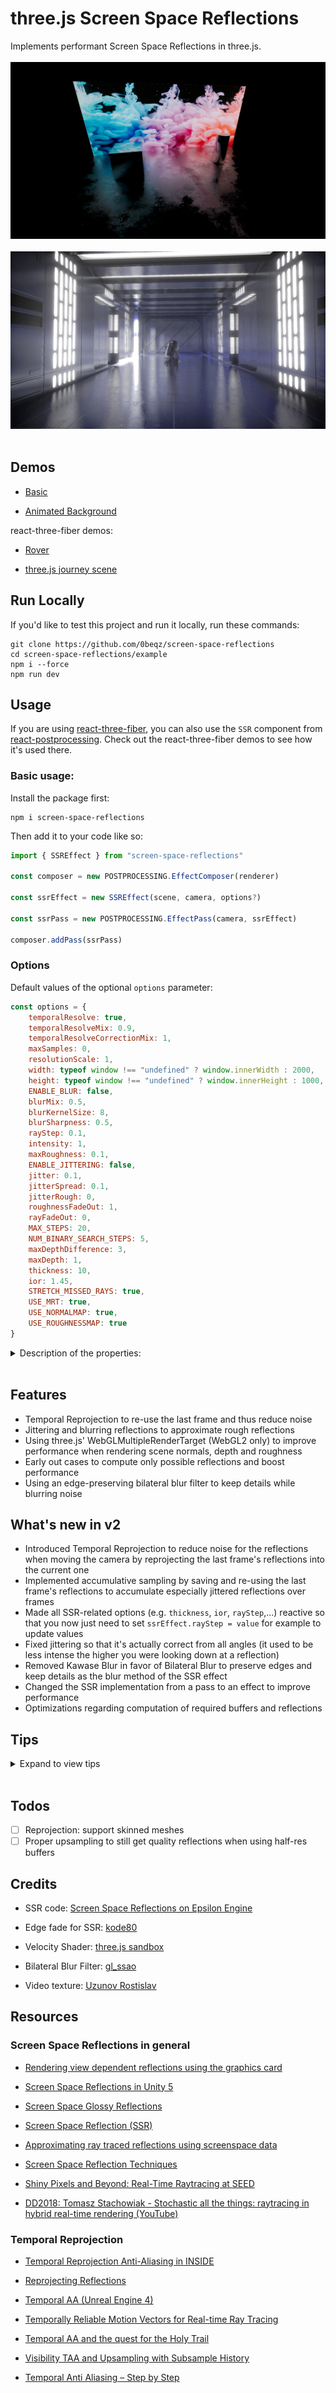 # three.js Screen Space Reflections

Implements performant Screen Space Reflections in three.js.
<br></br>
[<img src="https://raw.githubusercontent.com/0beqz/screen-space-reflections/screenshots/1.png">](https://screen-space-reflections.vercel.app)
<br></br>
<img src="https://raw.githubusercontent.com/0beqz/screen-space-reflections/screenshots//2.png">
<br></br>

## Demos

- [Basic](https://screen-space-reflections.vercel.app/)

- [Animated Background](https://screen-space-reflections.vercel.app/?dancer=true)

react-three-fiber demos:

- [Rover](https://codesandbox.io/s/ssr-rover-leixne?file=/src/Sophia-v1.js)

- [three.js journey scene](https://codesandbox.io/s/ssr-threejs-journey-84he6c)

## Run Locally

If you'd like to test this project and run it locally, run these commands:

```
git clone https://github.com/0beqz/screen-space-reflections
cd screen-space-reflections/example
npm i --force
npm run dev
```

## Usage

If you are using [react-three-fiber](https://github.com/pmndrs/react-three-fiber), you can also use the `SSR` component from [react-postprocessing](https://github.com/pmndrs/react-postprocessing). Check out the react-three-fiber demos to see how it's used there.
<br>

### Basic usage:

Install the package first:

```
npm i screen-space-reflections
```

Then add it to your code like so:

```javascript
import { SSREffect } from "screen-space-reflections"

const composer = new POSTPROCESSING.EffectComposer(renderer)

const ssrEffect = new SSREffect(scene, camera, options?)

const ssrPass = new POSTPROCESSING.EffectPass(camera, ssrEffect)

composer.addPass(ssrPass)
```

### Options

Default values of the optional `options` parameter:

```javascript
const options = {
	temporalResolve: true,
	temporalResolveMix: 0.9,
	temporalResolveCorrectionMix: 1,
	maxSamples: 0,
	resolutionScale: 1,
	width: typeof window !== "undefined" ? window.innerWidth : 2000,
	height: typeof window !== "undefined" ? window.innerHeight : 1000,
	ENABLE_BLUR: false,
	blurMix: 0.5,
	blurKernelSize: 8,
	blurSharpness: 0.5,
	rayStep: 0.1,
	intensity: 1,
	maxRoughness: 0.1,
	ENABLE_JITTERING: false,
	jitter: 0.1,
	jitterSpread: 0.1,
	jitterRough: 0,
	roughnessFadeOut: 1,
	rayFadeOut: 0,
	MAX_STEPS: 20,
	NUM_BINARY_SEARCH_STEPS: 5,
	maxDepthDifference: 3,
	maxDepth: 1,
	thickness: 10,
	ior: 1.45,
	STRETCH_MISSED_RAYS: true,
	USE_MRT: true,
	USE_NORMALMAP: true,
	USE_ROUGHNESSMAP: true
}
```

<details>
  <summary>Description of the properties:</summary>

- `width`: width of the SSREffect

- `height`: height of the SSREffect

- `temporalResolve`: whether you want to use Temporal Resolving to re-use reflections from the last frames; this will reduce noise tremendously but may result in "smearing"

- `temporalResolveMix`: a value between 0 and 1 to set how much the last frame's reflections should be blended in; higher values will result in less noisy reflections when moving the camera but a more smeary look

- `temporalResolveCorrectionMix`: a value between 0 and 1 to set how much the reprojected reflection should be corrected; higher values will reduce smearing but will result in less flickering at reflection edges

- `maxSamples`: the maximum number of samples for reflections; settings it to 0 means unlimited samples; setting it to a value like 6 can help make camera movements less disruptive when calculating reflections

- `ENABLE_BLUR`: whether to blur the reflections and blend these blurred reflections with the raw ones depending on the blurMix value

- `blurMix`: how much the blurred reflections should be mixed with the raw reflections

- `blurSharpness`: the sharpness of the Bilateral Filter used to blur reflections

- `blurKernelSize`: the kernel size of the Bilateral Blur Filter; higher kernel sizes will result in blurrier reflections with more artifacts

- `rayStep`: how much the reflection ray should travel in each of its iteration; higher values will give deeper reflections but with more artifacts

- `intensity`: the intensity of the reflections

- `maxRoughness`: the maximum roughness a texel can have to have reflections calculated for it

- `ENABLE_JITTERING`: whether jittering is enabled; jittering will randomly jitter the reflections resulting in a more noisy but overall more realistic look, enabling jittering can be expensive depending on the view angle

- `jitter`: how intense jittering should be

- `jitterSpread`: how much the jittered rays should be spread; higher values will give a rougher look regarding the reflections but are more expensive to compute with

- `jitterRough`: how intense jittering should be in relation to a material's roughness

- `MAX_STEPS`: the number of steps a reflection ray can maximally do to find an object it intersected (and thus reflects)

- `NUM_BINARY_SEARCH_STEPS`: once we had our ray intersect something, we need to find the exact point in space it intersected and thus it reflects; this can be done through binary search with the given number of maximum steps

- `maxDepthDifference`: the maximum depth difference between a ray and the particular depth at its screen position after refining with binary search; lower values will result in better performance

- `maxDepth`: the maximum depth for which reflections will be calculated

- `thickness`: the maximum depth difference between a ray and the particular depth at its screen position before refining with binary search; lower values will result in better performance

- `ior`: Index of Refraction, used for calculating fresnel; reflections tend to be more intense the steeper the angle between them and the viewer is, the ior parameter set how much the intensity varies

- `STRETCH_MISSED_RAYS`: if there should still be reflections for rays for which a reflecting point couldn't be found; enabling this will result in stretched looking reflections which can look good or bad depending on the angle

- `USE_MRT`: WebGL2 only - whether to use multiple render targets when rendering the G-buffers (normals, depth and roughness); using them can improve performance as they will render all information to multiple buffers for each fragment in one run; this setting can't be changed during run-time

- `USE_ROUGHNESSMAP`: if roughness maps should be taken account of when calculating reflections

- `USE_NORMALMAP`: if normal maps should be taken account of when calculating reflections

</details>

<br>

## Features

- Temporal Reprojection to re-use the last frame and thus reduce noise
- Jittering and blurring reflections to approximate rough reflections
- Using three.js' WebGLMultipleRenderTarget (WebGL2 only) to improve performance when rendering scene normals, depth and roughness
- Early out cases to compute only possible reflections and boost performance
- Using an edge-preserving bilateral blur filter to keep details while blurring noise

## What's new in v2

- Introduced Temporal Reprojection to reduce noise for the reflections when moving the camera by reprojecting the last frame's reflections into the current one
- Implemented accumulative sampling by saving and re-using the last frame's reflections to accumulate especially jittered reflections over frames
- Made all SSR-related options (e.g. `thickness`, `ior`, `rayStep`,...) reactive so that you now just need to set `ssrEffect.rayStep = value` for example to update values
- Fixed jittering so that it's actually correct from all angles (it used to be less intense the higher you were looking down at a reflection)
- Removed Kawase Blur in favor of Bilateral Blur to preserve edges and keep details as the blur method of the SSR effect
- Changed the SSR implementation from a pass to an effect to improve performance
- Optimizations regarding computation of required buffers and reflections

## Tips

<details>
  <summary>Expand to view tips</summary>

### Getting the right look

SSR usually needs a lot of tweaking before it looks alright in a scene, so using a GUI where you can easily modify all values is highly recommended.
The demo uses [tweakpane](https://cocopon.github.io/tweakpane/) as the GUI. If you want to use it, check out how it's initalized and used in the demo: https://github.com/0beqz/screen-space-reflections/blob/main/example/main.js.
<br>

### Getting rid of artifacts

If you are getting artifacts, for example:
<br>
<img src="https://raw.githubusercontent.com/0beqz/screen-space-reflections/screenshots//artifacts.png" width="50%">

Then try the following:

- increase `thickness`
- increase `maxDepthDifference`
- increase `maxDepth` or set it directly to 1
- decrease `rayStep` and increase `MAX_STEPS` if reflections are cutting off now
- increase `NUM_BINARY_SEARCH_STEPS`

Keep in mind that increasing these values will have an impact on performance.
<br>

### Hiding missing reflections

Since SSR only works with screen-space information, there'll be artifacts when there's no scene information for a reflection ray.
This usually happens when another objects occludes a reflecting object behind it.
<br>
To make missing reflections less apparent, use an env-map that can then be used as a fallback when there is no reflection.
Ideally use a box-projected env-map.

Here are two implementations for three.js and react-three-fiber:

- [Gist to include box-projected env-maps in three.js](https://gist.github.com/0beqz/8d51b4ae16d68021a09fb504af708fca)
- [useBoxProjectedEnv in react-three-fiber](https://github.com/pmndrs/drei#useboxprojectedenv)
  <br>

### Getting updated reflections for animated materials

By default, the SSR effect won't really update reflections if the camera is not moving and no mesh in the view is moving.
However, it will check if a mesh's material's map is a `VideoTexture` and will keep its reflections updated each frame.
If your material is not using a `VideoTexture` but is still animated (e.g. it's a custom animated shader material), then you can get updated reflections for it by setting
`mesh.material.userData.needsUpatedReflections = true`. This will make the SSR effect recalculate its reflections each frame.

### Server Side Rendering and `window` being undefined

If you are using Server Side Rendering and don't have access to the `window` object then the SSR effect won't be able to set the correct width and height for its passes.
So once you have access to the `window` object, set the correct width and height of the SSR effect using:

```javascript
ssrEffect.setSize(window.innerWidth, window.innerHeight)
```

  </details>
  <br>

## Todos

- [ ] Reprojection: support skinned meshes
- [ ] Proper upsampling to still get quality reflections when using half-res buffers

## Credits

- SSR code: [Screen Space Reflections on Epsilon Engine](https://imanolfotia.com/blog/1)

- Edge fade for SSR: [kode80](http://kode80.com/blog/)

- Velocity Shader: [three.js sandbox](https://github.com/gkjohnson/threejs-sandbox)

- Bilateral Blur Filter: [gl_ssao](https://github.com/nvpro-samples/gl_ssao/blob/master/bilateralblur.frag.glsl)

- Video texture: [Uzunov Rostislav](https://www.pexels.com/@rostislav/)

## Resources

### Screen Space Reflections in general

- [Rendering view dependent reflections using the graphics card](https://kola.opus.hbz-nrw.de/opus45-kola/frontdoor/deliver/index/docId/908/file/BA_GuidoSchmidt.pdf)

- [Screen Space Reflections in Unity 5](http://www.kode80.com/blog/2015/03/11/screen-space-reflections-in-unity-5/)

- [Screen Space Glossy Reflections](http://roar11.com/2015/07/screen-space-glossy-reflections/)

- [Screen Space Reflection (SSR)](https://lettier.github.io/3d-game-shaders-for-beginners/screen-space-reflection.html)

- [Approximating ray traced reflections using screenspace data](https://publications.lib.chalmers.se/records/fulltext/193772/193772.pdf)

- [Screen Space Reflection Techniques](https://ourspace.uregina.ca/bitstream/handle/10294/9245/Beug_Anthony_MSC_CS_Spring2020.pdf)

- [Shiny Pixels and Beyond: Real-Time Raytracing at SEED](https://media.contentapi.ea.com/content/dam/ea/seed/presentations/dd18-seed-raytracing-in-hybrid-real-time-rendering.pdf)

- [DD2018: Tomasz Stachowiak - Stochastic all the things: raytracing in hybrid real-time rendering (YouTube)](https://www.youtube.com/watch?v=MyTOGHqyquU)

### Temporal Reprojection

- [Temporal Reprojection Anti-Aliasing in INSIDE](http://s3.amazonaws.com/arena-attachments/655504/c5c71c5507f0f8bf344252958254fb7d.pdf?1468341463)

- [Reprojecting Reflections](http://bitsquid.blogspot.com/2017/06/reprojecting-reflections_22.html)

- [Temporal AA (Unreal Engine 4)](https://de45xmedrsdbp.cloudfront.net/Resources/files/TemporalAA_small-59732822.pdf)

- [Temporally Reliable Motion Vectors for Real-time Ray Tracing](https://sites.cs.ucsb.edu/~lingqi/publications/paper_trmv.pdf)

- [Temporal AA and the quest for the Holy Trail](https://www.elopezr.com/temporal-aa-and-the-quest-for-the-holy-trail/)

- [Visibility TAA and Upsampling with Subsample History](http://filmicworlds.com/blog/visibility-taa-and-upsampling-with-subsample-history/)

- [Temporal Anti Aliasing – Step by Step](https://ziyadbarakat.wordpress.com/2020/07/28/temporal-anti-aliasing-step-by-step/)
